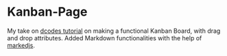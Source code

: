 # Kanban-Page
My take on [dcodes tutorial]([url](https://www.youtube.com/watch?v=ijQ6dCughW8)) on making a functional Kanban Board, with drag and drop attributes.
Added Markdown functionalities with the help of [markedjs]([url](https://github.com/markedjs/marked)).
